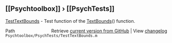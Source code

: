 ## [[Psychtoolbox]] &#8250; [[PsychTests]]

[TestTextBounds](TestTextBounds) - Test function of the [TextBounds](TextBounds)() function.  




<div class="code_header" style="text-align:right;">
  <span style="float:left;">Path&nbsp;&nbsp;</span> <span class="counter">Retrieve <a href=
  "https://raw.github.com/Psychtoolbox-3/Psychtoolbox-3/beta/Psychtoolbox/PsychTests/TestTextBounds.m">current version from GitHub</a> | View <a href=
  "https://github.com/Psychtoolbox-3/Psychtoolbox-3/commits/beta/Psychtoolbox/PsychTests/TestTextBounds.m">changelog</a></span>
</div>
<div class="code">
  <code>Psychtoolbox/PsychTests/TestTextBounds.m</code>
</div>


